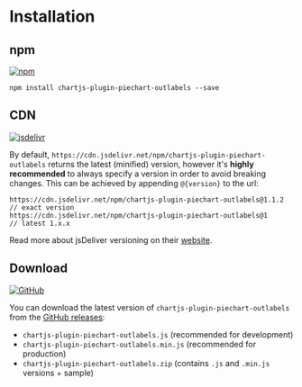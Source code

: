 # Installation

## npm

[![npm](https://img.shields.io/npm/v/chartjs-plugin-piechart-outlabels.svg?style=flat-square&maxAge=600)](https://npmjs.com/package/chartjs-plugin-piechart-outlabels)

    npm install chartjs-plugin-piechart-outlabels --save

## CDN

[![jsdelivr](https://img.shields.io/npm/v/chartjs-plugin-piechart-outlabels.svg?label=jsdelivr&style=flat-square&maxAge=600)](https://cdn.jsdelivr.net/npm/chartjs-plugin-outlabels@latest/dist/)

By default, `https://cdn.jsdelivr.net/npm/chartjs-plugin-piechart-outlabels` returns the latest (minified) version, however it's **highly recommended** to always specify a version in order to avoid breaking changes. This can be achieved by appending `@{version}` to the url:

    https://cdn.jsdelivr.net/npm/chartjs-plugin-piechart-outlabels@1.1.2    // exact version
    https://cdn.jsdelivr.net/npm/chartjs-plugin-piechart-outlabels@1        // latest 1.x.x

Read more about jsDeliver versioning on their [website](http://www.jsdelivr.com/).

## Download

[![GitHub](https://img.shields.io/github/release/Neckster/chartjs-plugin-piechart-outlabels.svg?style=flat-square&maxAge=600)](https://github.com/Neckster/chartjs-plugin-piechart-outlabels/releases/latest)

You can download the latest version of `chartjs-plugin-piechart-outlabels` from the [GitHub releases](https://github.com/Neckster/chartjs-plugin-piechart-outlabels/releases/latest):

- `chartjs-plugin-piechart-outlabels.js` (recommended for development)
- `chartjs-plugin-piechart-outlabels.min.js` (recommended for production)
- `chartjs-plugin-piechart-outlabels.zip` (contains `.js` and `.min.js` versions + sample)